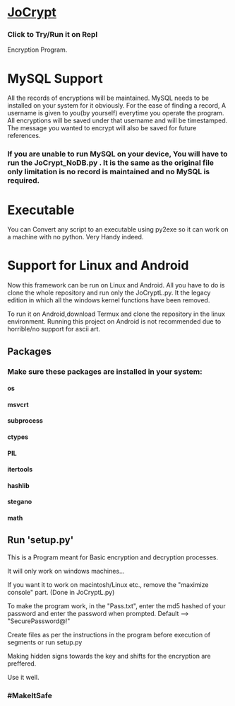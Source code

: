 # [JoCrypt](http://jocrypt.sidjo.repl.run)
### Click to Try/Run it on Repl

Encryption Program.

# MySQL Support

All the records of encryptions will be maintained. MySQL needs to be installed on your system for it obviously.
For the ease of finding a record, A username is given to you(by yourself) everytime you operate the program.
All encryptions will be saved under that username and will be timestamped. The message you wanted to encrypt will also be saved for future references.

### If you are unable to run MySQL on your device, You will have to run the JoCrypt_NoDB.py . It is the same as the original file only limitation is no record is maintained and no MySQL is required. 


# Executable

You can Convert any script to an executable using py2exe so it can work on a machine with no python.
Very Handy indeed.


# Support for Linux and Android
Now this framework can be run on Linux and Android.
All you have to do is clone the whole repository and run only the JoCryptL.py.
It the legacy edition in which all the windows kernel functions have been removed.

To run it on Android,download Termux and clone the repository in the linux environment.
Running this project on Android is not recommended due to horrible/no support for ascii art.

## Packages
### Make sure these packages are installed in your system:
#### os
#### msvcrt
#### subprocess
#### ctypes
#### PIL
#### itertools
#### hashlib
#### stegano
#### math

## Run 'setup.py'

This is a Program meant for Basic encryption and decryption processes.

It will only work on windows machines...

If you want it to work on macintosh/Linux etc., remove the "maximize console" part. (Done in JoCryptL.py)

To make the program work, in the "Pass.txt", enter the md5 hashed of your password and enter the password when prompted. Default --> "SecurePassword@!"

Create files as per the instructions in the program before execution of segments or run setup.py

Making hidden signs towards the key and shifts for the encryption are preffered.

Use it well.

### #MakeItSafe
